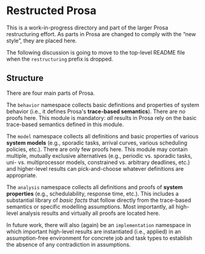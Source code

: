 # Restructed Prosa

This is a work-in-progress directory and part of the larger Prosa restructuring effort. As parts in Prosa are changed to comply with the “new style”, they are placed here. 

The following discussion is going to move to the top-level README file when the `restructuring` prefix is dropped.

## Structure 

There are four main parts of Prosa. 

The `behavior` namespace collects basic definitions and properties of system behavior (i.e., it defines Prosa's **trace-based semantics**). There are *no* proofs here. This module is mandatory: *all* results in Prosa rely on the basic trace-based semantics defined in this module. 

The `model` namespace collects all definitions and basic properties of various **system models** (e.g., sporadic tasks, arrival curves, various scheduling policies, etc.). There are only few proofs here. This module may contain multiple, mutually exclusive alternatives (e.g., periodic vs. sporadic tasks, uni- vs. multiprocessor models, constrained vs. arbitrary deadlines, etc.) and higher-level results can pick-and-choose whatever definitions are appropriate.

The `analysis` namespace collects all definitions and proofs of **system properties** (e.g., schedulability, response time, etc.). This includes a substantial library of *basic facts* that follow directly from the trace-based semantics or specific modelling assumptions. Most importantly, all high-level analysis results and virtually all proofs are located here. 

In future work, there will also (again) be an `implementation` namespace in which important high-level results are instantiated (i.e., applied) in an assumption-free environment for concrete job and task types to establish the absence of any contradiction in assumptions.
